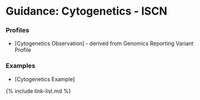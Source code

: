 # Guidance: Cytogenetics - ISCN

### Profiles
- [Cytogenetics Observation] - derived from Genomics Reporting Variant Profile

### Examples
- [Cytogenetics Example]
  
{% include link-list.md %}